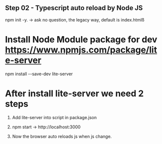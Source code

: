 
## Step 02 -  Typescript auto reload by Node JS
 
 npm init -y. -> ask no question, the legacy way, default is index.htmlß

# Install Node Module package for dev https://www.npmjs.com/package/lite-server

npm install --save-dev lite-server
 

# After install lite-server we need 2 steps

1. Add lite-server into script in package.json

2. npm start  -> http://localhost:3000

3. Now the browser auto reloads js when js change.

